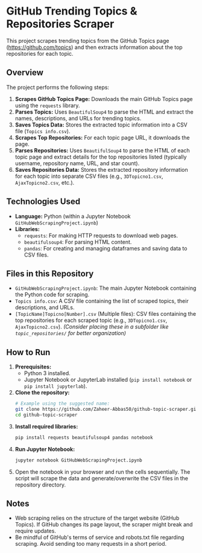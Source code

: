 # GitHub Trending Topics & Repositories Scraper

This project scrapes trending topics from the GitHub Topics page (https://github.com/topics) and then extracts information about the top repositories for each topic.

## Overview

The project performs the following steps:

1.  **Scrapes GitHub Topics Page:** Downloads the main GitHub Topics page using the `requests` library.
2.  **Parses Topics:** Uses `BeautifulSoup4` to parse the HTML and extract the names, descriptions, and URLs for trending topics.
3.  **Saves Topics Data:** Stores the extracted topic information into a CSV file (`Topics info.csv`).
4.  **Scrapes Top Repositories:** For each topic page URL, it downloads the page.
5.  **Parses Repositories:** Uses `BeautifulSoup4` to parse the HTML of each topic page and extract details for the top repositories listed (typically username, repository name, URL, and star count).
6.  **Saves Repositories Data:** Stores the extracted repository information for each topic into separate CSV files (e.g., `3DTopicno1.csv`, `AjaxTopicno2.csv`, etc.).

## Technologies Used

*   **Language:** Python (within a Jupyter Notebook `GitHubWebScrapingProject.ipynb`)
*   **Libraries:**
    *   `requests`: For making HTTP requests to download web pages.
    *   `beautifulsoup4`: For parsing HTML content.
    *   `pandas`: For creating and managing dataframes and saving data to CSV files.

## Files in this Repository

*   `GitHubWebScrapingProject.ipynb`: The main Jupyter Notebook containing the Python code for scraping.
*   `Topics info.csv`: A CSV file containing the list of scraped topics, their descriptions, and URLs.
*   `[TopicName]Topicno[Number].csv` (Multiple files): CSV files containing the top repositories for each scraped topic (e.g., `3DTopicno1.csv`, `AjaxTopicno2.csv`). *(Consider placing these in a subfolder like `topic_repositories/` for better organization)*

## How to Run

1.  **Prerequisites:**
    *   Python 3 installed.
    *   Jupyter Notebook or JupyterLab installed (`pip install notebook` or `pip install jupyterlab`).
2.  **Clone the repository:**
    ```bash
    # Example using the suggested name:
    git clone https://github.com/Zaheer-Abbas50/github-topic-scraper.git
    cd github-topic-scraper
    ```
3.  **Install required libraries:**
    ```bash
    pip install requests beautifulsoup4 pandas notebook
    ```
4.  **Run Jupyter Notebook:**
    ```bash
    jupyter notebook GitHubWebScrapingProject.ipynb
    ```
5.  Open the notebook in your browser and run the cells sequentially. The script will scrape the data and generate/overwrite the CSV files in the repository directory.

## Notes

*   Web scraping relies on the structure of the target website (GitHub Topics). If GitHub changes its page layout, the scraper might break and require updates.
*   Be mindful of GitHub's terms of service and robots.txt file regarding scraping. Avoid sending too many requests in a short period.

